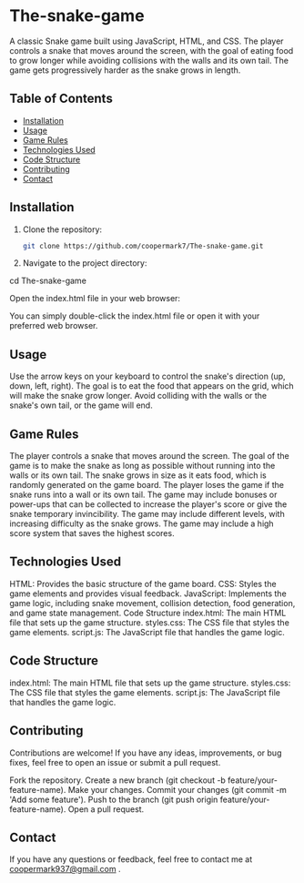 # The-snake-game

A classic Snake game built using JavaScript, HTML, and CSS. The player controls a snake that moves around the screen, with the goal of eating food to grow longer while avoiding collisions with the walls and its own tail. The game gets progressively harder as the snake grows in length.

## Table of Contents

- [Installation](#installation)
- [Usage](#usage)
- [Game Rules](#game-rules)
- [Technologies Used](#technologies-used)
- [Code Structure](#code-structure)
- [Contributing](#contributing)
- [Contact](#contact)

## Installation

1. Clone the repository:

   ```bash
   git clone https://github.com/coopermark7/The-snake-game.git

2. Navigate to the project directory:

cd The-snake-game

Open the index.html file in your web browser:

You can simply double-click the index.html file or open it with your preferred web browser.

## Usage

Use the arrow keys on your keyboard to control the snake's direction (up, down, left, right).
The goal is to eat the food that appears on the grid, which will make the snake grow longer.
Avoid colliding with the walls or the snake's own tail, or the game will end.

## Game Rules
The player controls a snake that moves around the screen.
The goal of the game is to make the snake as long as possible without running into the walls or its own tail.
The snake grows in size as it eats food, which is randomly generated on the game board.
The player loses the game if the snake runs into a wall or its own tail.
The game may include bonuses or power-ups that can be collected to increase the player's score or give the snake temporary invincibility.
The game may include different levels, with increasing difficulty as the snake grows.
The game may include a high score system that saves the highest scores.

## Technologies Used
HTML: Provides the basic structure of the game board.
CSS: Styles the game elements and provides visual feedback.
JavaScript: Implements the game logic, including snake movement, collision detection, food generation, and game state management.
Code Structure
index.html: The main HTML file that sets up the game structure.
styles.css: The CSS file that styles the game elements.
script.js: The JavaScript file that handles the game logic.

## Code Structure
index.html: The main HTML file that sets up the game structure.
styles.css: The CSS file that styles the game elements.
script.js: The JavaScript file that handles the game logic.

## Contributing
Contributions are welcome! If you have any ideas, improvements, or bug fixes, feel free to open an issue or submit a pull request.

Fork the repository.
Create a new branch (git checkout -b feature/your-feature-name).
Make your changes.
Commit your changes (git commit -m 'Add some feature').
Push to the branch (git push origin feature/your-feature-name).
Open a pull request.

## Contact
If you have any questions or feedback, feel free to contact me at coopermark937@gmail.com .

   

